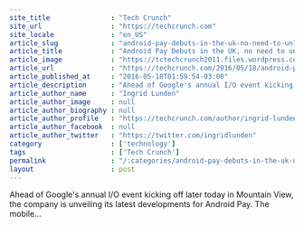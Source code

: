```yaml
---
site_title               : "Tech Crunch"
site_url                 : "https://techcrunch.com"
site_locale              : "en_US"
article_slug             : "android-pay-debuts-in-the-uk-no-need-to-unlock-device-when-you-tap-for-sales-under-30"
article_title            : "Android Pay Debuts in the UK, no need to unlock device when you tap for sales under £30"
article_image            : "https://tctechcrunch2011.files.wordpress.com/2016/05/j332701_0106_shot-02_lloyds-copy.jpg?w=764&h=400&crop=1"
article_url              : "https://techcrunch.com/2016/05/18/android-pay-debuts-in-the-uk-no-need-to-unlock-device-when-you-tap-for-sales-under-30/"
article_published_at     : "2016-05-18T01:59:54-03:00"
article_description      : "Ahead of Google's annual I/O event kicking off later today in Mountain View, the company is unveiling its latest developments for Android Pay. The mobile..."
article_author_name      : "Ingrid Lunden"
article_author_image     : null
article_author_biography : null
article_author_profile   : "https://techcrunch.com/author/ingrid-lunden/"
article_author_facebook  : null
article_author_twitter   : "https://twitter.com/ingridlunden"
category                 : ['technology']
tags                     : ['Tech Crunch']
permalink                : "/:categories/android-pay-debuts-in-the-uk-no-need-to-unlock-device-when-you-tap-for-sales-under-30/"
layout                   : post
---
```


Ahead of Google's annual I/O event kicking off later today in Mountain View, the company is unveiling its latest developments for Android Pay. The mobile...

